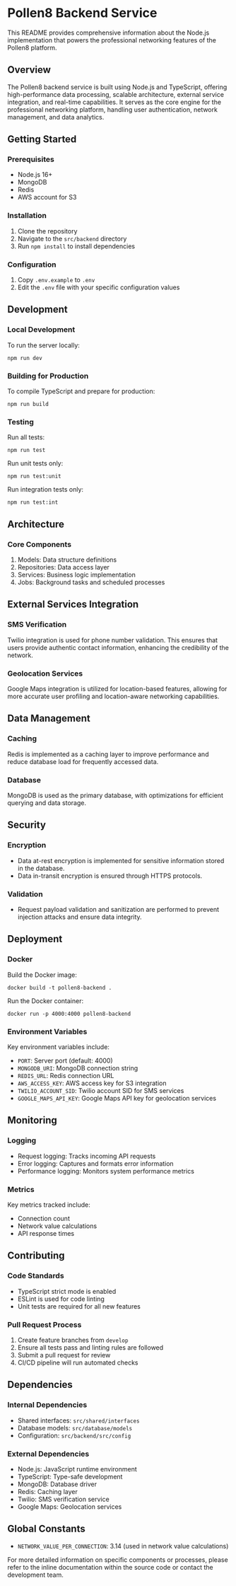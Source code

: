 # Pollen8 Backend Service

This README provides comprehensive information about the Node.js implementation that powers the professional networking features of the Pollen8 platform.

## Overview

The Pollen8 backend service is built using Node.js and TypeScript, offering high-performance data processing, scalable architecture, external service integration, and real-time capabilities. It serves as the core engine for the professional networking platform, handling user authentication, network management, and data analytics.

## Getting Started

### Prerequisites

- Node.js 16+
- MongoDB
- Redis
- AWS account for S3

### Installation

1. Clone the repository
2. Navigate to the `src/backend` directory
3. Run `npm install` to install dependencies

### Configuration

1. Copy `.env.example` to `.env`
2. Edit the `.env` file with your specific configuration values

## Development

### Local Development

To run the server locally:

```
npm run dev
```

### Building for Production

To compile TypeScript and prepare for production:

```
npm run build
```

### Testing

Run all tests:

```
npm run test
```

Run unit tests only:

```
npm run test:unit
```

Run integration tests only:

```
npm run test:int
```

## Architecture

### Core Components

1. Models: Data structure definitions
2. Repositories: Data access layer
3. Services: Business logic implementation
4. Jobs: Background tasks and scheduled processes

## External Services Integration

### SMS Verification

Twilio integration is used for phone number validation. This ensures that users provide authentic contact information, enhancing the credibility of the network.

### Geolocation Services

Google Maps integration is utilized for location-based features, allowing for more accurate user profiling and location-aware networking capabilities.

## Data Management

### Caching

Redis is implemented as a caching layer to improve performance and reduce database load for frequently accessed data.

### Database

MongoDB is used as the primary database, with optimizations for efficient querying and data storage.

## Security

### Encryption

- Data at-rest encryption is implemented for sensitive information stored in the database.
- Data in-transit encryption is ensured through HTTPS protocols.

### Validation

- Request payload validation and sanitization are performed to prevent injection attacks and ensure data integrity.

## Deployment

### Docker

Build the Docker image:

```
docker build -t pollen8-backend .
```

Run the Docker container:

```
docker run -p 4000:4000 pollen8-backend
```

### Environment Variables

Key environment variables include:

- `PORT`: Server port (default: 4000)
- `MONGODB_URI`: MongoDB connection string
- `REDIS_URL`: Redis connection URL
- `AWS_ACCESS_KEY`: AWS access key for S3 integration
- `TWILIO_ACCOUNT_SID`: Twilio account SID for SMS services
- `GOOGLE_MAPS_API_KEY`: Google Maps API key for geolocation services

## Monitoring

### Logging

- Request logging: Tracks incoming API requests
- Error logging: Captures and formats error information
- Performance logging: Monitors system performance metrics

### Metrics

Key metrics tracked include:

- Connection count
- Network value calculations
- API response times

## Contributing

### Code Standards

- TypeScript strict mode is enabled
- ESLint is used for code linting
- Unit tests are required for all new features

### Pull Request Process

1. Create feature branches from `develop`
2. Ensure all tests pass and linting rules are followed
3. Submit a pull request for review
4. CI/CD pipeline will run automated checks

## Dependencies

### Internal Dependencies

- Shared interfaces: `src/shared/interfaces`
- Database models: `src/database/models`
- Configuration: `src/backend/src/config`

### External Dependencies

- Node.js: JavaScript runtime environment
- TypeScript: Type-safe development
- MongoDB: Database driver
- Redis: Caching layer
- Twilio: SMS verification service
- Google Maps: Geolocation services

## Global Constants

- `NETWORK_VALUE_PER_CONNECTION`: 3.14 (used in network value calculations)

For more detailed information on specific components or processes, please refer to the inline documentation within the source code or contact the development team.
